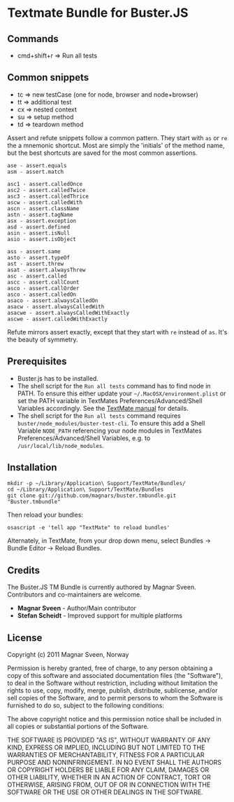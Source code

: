 # Textmate Bundle for Buster.JS

## Commands

* cmd+shift+r => Run all tests

## Common snippets

* tc => new testCase (one for node, browser and node+browser)
* tt => additional test
* cx => nested context
* su => setup method
* td => teardown method

Assert and refute snippets follow a common pattern. They start with `as` or `re`
the a mnemonic shortcut. Most are simply the 'initials' of the method name, but
the best shortcuts are saved for the most common assertions.

    ase - assert.equals
    asm - assert.match

    asc1 - assert.calledOnce
    asc2 - assert.calledTwice
    asc3 - assert.calledThrice
    ascw - assert.calledWith
    ascn - assert.className
    astn - assert.tagName
    asx - assert.exception
    asd - assert.defined
    asin - assert.isNull
    asio - assert.isObject

    ass - assert.same
    asto - assert.typeOf
    ast - assert.threw
    asat - assert.alwaysThrew
    asc - assert.called
    ascc - assert.callCount
    asco - assert.callOrder
    asco - assert.calledOn
    asaco - assert.alwaysCalledOn
    asacw - assert.alwaysCalledWith
    asacwe - assert.alwaysCalledWithExactly
    ascwe - assert.calledWithExactly

Refute mirrors assert exactly, except that they start with `re` instead of
`as`. It's the beauty of symmetry.

## Prerequisites

* Buster.js has to be installed.
* The shell script for the `Run all tests` command has to find node in PATH. To ensure this either update your `~/.MacOSX/environment.plist` or set the PATH variable in TextMates Preferences/Advanced/Shell Variables accordingly. See the [TextMate manual](http://manual.macromates.com/en/shell_commands#search_path) for details.
* The shell script for the `Run all tests` command requires `buster/node_modules/buster-test-cli`. To ensure this add a Shell Variable `NODE_PATH` referencing your node modules in TextMates Preferences/Advanced/Shell Variables, e.g. to `/usr/local/lib/node_modules`.

## Installation

    mkdir -p ~/Library/Application\ Support/TextMate/Bundles/
    cd ~/Library/Application\ Support/TextMate/Bundles
    git clone git://github.com/magnars/buster.tmbundle.git "Buster.tmbundle"

Then reload your bundles:

    osascript -e 'tell app "TextMate" to reload bundles'

Alternately, in TextMate, from your drop down menu, select Bundles -> Bundle Editor -> Reload Bundles.

## Credits

The Buster.JS TM Bundle is currently authored by Magnar Sveen. Contributors and co-maintainers are welcome.

* **Magnar Sveen** - Author/Main contributor
* **Stefan Scheidt** - Improved support for multiple platforms

## License

Copyright (c) 2011 Magnar Sveen, Norway

Permission is hereby granted, free of charge, to any person obtaining a copy
of this software and associated documentation files (the "Software"), to deal
in the Software without restriction, including without limitation the rights
to use, copy, modify, merge, publish, distribute, sublicense, and/or sell
copies of the Software, and to permit persons to whom the Software is
furnished to do so, subject to the following conditions:

The above copyright notice and this permission notice shall be included in
all copies or substantial portions of the Software.

THE SOFTWARE IS PROVIDED "AS IS", WITHOUT WARRANTY OF ANY KIND, EXPRESS OR
IMPLIED, INCLUDING BUT NOT LIMITED TO THE WARRANTIES OF MERCHANTABILITY,
FITNESS FOR A PARTICULAR PURPOSE AND NONINFRINGEMENT. IN NO EVENT SHALL THE
AUTHORS OR COPYRIGHT HOLDERS BE LIABLE FOR ANY CLAIM, DAMAGES OR OTHER
LIABILITY, WHETHER IN AN ACTION OF CONTRACT, TORT OR OTHERWISE, ARISING FROM,
OUT OF OR IN CONNECTION WITH THE SOFTWARE OR THE USE OR OTHER DEALINGS IN
THE SOFTWARE.
